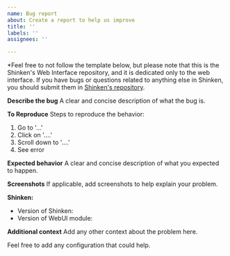 ```yaml
---
name: Bug report
about: Create a report to help us improve
title: ''
labels: ''
assignees: ''

---
```


*Feel free to not follow the template below, but please note that this is the Shinken's Web Interface repository, and it is dedicated only to the web interface. If you have bugs or questions related to anything else in Shinken, you should submit them in [Shinken's repository](https://github.com/naparuba/shinken).

**Describe the bug**
A clear and concise description of what the bug is.

**To Reproduce**
Steps to reproduce the behavior:
1. Go to '...'
2. Click on '....'
3. Scroll down to '....'
4. See error

**Expected behavior**
A clear and concise description of what you expected to happen.

**Screenshots**
If applicable, add screenshots to help explain your problem.

**Shinken:**
 - Version of Shinken:
 - Version of WebUI module:

**Additional context**
Add any other context about the problem here.

Feel free to add any configuration that could help.
